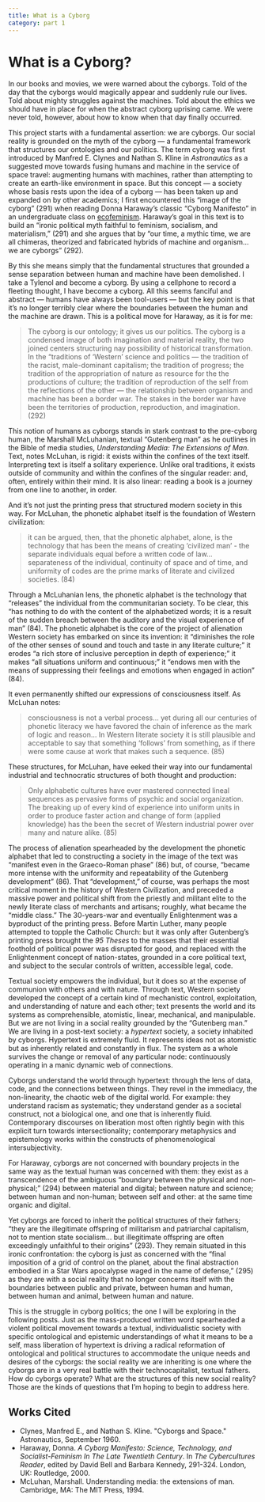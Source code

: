 ```yaml
---
title: What is a Cyborg
category: part 1
---
```


# What is a Cyborg?

In our books and movies, we were warned about the cyborgs. Told of the day that the cyborgs would magically appear and suddenly rule our lives. Told about mighty struggles against the machines. Told about the ethics we should have in place for when the abstract cyborg uprising came. We were never told, however, about how to know when that day finally occurred.

This project starts with a fundamental assertion: we are cyborgs. Our social reality is grounded on the myth of the cyborg  — a fundamental framework that structures our ontologies and our politics. The term cyborg was first introduced by Manfred E. Clynes and Nathan S. Kline in _Astronautics_ as a suggested move towards fusing humans and machine in the service of space travel: augmenting humans with machines, rather than attempting to create an earth-like environment in space. But this concept — a society whose basis rests upon the idea of a cyborg — has been taken up and expanded on by other academics; I first encountered this “image of the cyborg” (291) when reading Donna Haraway’s classic “Cyborg Manifesto” in an undergraduate class on [ecofeminism][1]. Haraway’s goal in this text is to build an “ironic political myth faithful to feminism, socialism, and materialism,” (291) and she argues that by “our time, a mythic time, we are all chimeras, theorized and fabricated hybrids of machine and organism… we are cyborgs” (292).

By this she means simply that the fundamental structures that grounded a sense separation between human and machine have been demolished.  I take a Tylenol and become a cyborg. By using a cellphone to record a fleeting thought, I have become a cyborg. All this seems fanciful and abstract — humans have always been tool-users — but the key point is that it’s no longer terribly clear where the boundaries between the human and the machine are drawn. This is a political move for Haraway, as it is for me:

> The cyborg is our ontology; it gives us our politics. The cyborg is a condensed image of both imagination and material reality, the two joined centers structuring nay possibility of historical transformation. In the “traditions of ‘Western’ science and politics — the tradition of the racist, male-dominant capitalism; the tradition of progress; the tradition of the appropriation of nature as resource for the the productions of culture; the tradition of reproduction of the self from the reflections of the other — the relationship between organism and machine has been a border war. The stakes in the border war have been the territories of production, reproduction, and imagination. (292)

This notion of humans as cyborgs stands in stark contrast to the pre-cyborg human, the Marshall McLuhanian, textual “Gutenberg man” as he outlines in the Bible of media studies, _Understanding Media: The Extensions of Man_. Text, notes McLuhan, is rigid: it exists within the confines of the text itself. Interpreting text is itself a solitary experience. Unlike oral traditions, it exists outside of community and within the confines of the singular reader: and, often, entirely within their mind. It is also linear: reading a book is a journey from one line to another, in order.  

And it’s not just the printing press that structured modern society in this way. For McLuhan, the phonetic alphabet itself is the foundation of Western civilization:

> it can be argued, then, that the phonetic alphabet, alone, is the technology that has been the means of creating ‘civilized man’ - the separate individuals equal before a written code of law… separateness of the individual, continuity of space and of time, and uniformity of codes are the prime marks of literate and civilized societies.  (84)

Through a McLuhanian lens, the phonetic alphabet is the technology that “releases” the individual from the communitarian society. To be clear, this “has nothing to do with the content of the alphabetized words; it is a result of the sudden breach between the auditory and the visual experience of man” (84). The phonetic alphabet is the core of the project of alienation Western society has embarked on since its invention: it “diminishes the role of the other senses of sound and touch and taste in any literate culture;” it erodes “a rich store of inclusive perception in depth of experience;” it makes “all situations uniform and continuous;” it “endows men with the means of suppressing their feelings and emotions when engaged in action” (84).

It even permanently shifted our expressions of consciousness itself. As McLuhan notes:
 
> consciousness is not a verbal process… yet during all our centuries of phonetic literacy we have favored the chain of inference as the mark of logic and reason… In Western literate society it is still plausible and acceptable to say that something ‘follows’ from something, as if there were some cause at work that makes such a sequence. (85)

These structures, for McLuhan, have eeked their way into our fundamental industrial and technocratic structures of both thought and production:

> Only alphabetic cultures have ever mastered connected lineal sequences as pervasive forms of psychic and social organization. The breaking up of every kind of experience into uniform units in order to produce faster action and change of form (applied knowledge) has the been the secret of Western industrial power over many and nature alike. (85)

The process of alienation spearheaded by the development the phonetic alphabet that led to constructing a society in the image of the text was “manifest even in the Graeco-Roman phase” (86) but, of course, “became more intense with the uniformity and repeatability of the Gutenberg development” (86). That “development,” of course, was perhaps the most critical moment in the history of Western Civilization, and preceded a massive power and political shift from the priestly and militant elite to the newly literate class of merchants and artisans; roughly, what became the “middle class.” The 30-years-war and eventually Enlightenment was a byproduct of the printing press. Before Martin Luther, many people attempted to topple the Catholic Church: but it was only after Gutenberg’s printing press brought the _95 Theses_ to the masses that their essential foothold of political power was disrupted for good, and replaced with the Enlightenment concept of nation-states, grounded in a core political text, and subject to the secular controls of written, accessible legal, code. 

Textual society empowers the individual, but it does so at the expense of communion with others and with nature. Through text, Western society developed the concept of a certain kind of mechanistic control, exploitation, and understanding of nature and each other; text presents the world and its systems as comprehensible, atomistic, linear, mechanical, and manipulable. But we are not living in a social reality grounded by the “Gutenberg man.” We are living in a post-text society: a _hypertext_ society, a society inhabited by cyborgs. Hypertext is extremely fluid. It represents ideas not as atomistic but as inherently related and constantly in flux. The system as a whole survives the change or removal of any particular node: continuously operating in a manic dynamic web of connections.

Cyborgs understand the world through hypertext: through the lens of data, code, and the connections between things. They revel in the immediacy, the non-linearity, the chaotic web of the digital world. For example: they understand racism as systematic; they understand gender as a societal construct, not a biological one, and one that is inherently fluid. Contemporary discourses on liberation most often rightly begin with this explicit turn towards intersectionality; contemporary metaphysics and epistemology works within the constructs of phenomenological intersubjectivity. 

For Haraway, cyborgs are not concerned with boundary projects in the same way as the textual human was concerned with them: they exist as a transcendence of the ambiguous “boundary between the physical and non-physical;” (294) between material and digital; between nature and science; between human and non-human; between self and other: at the same time organic and digital. 

Yet cyborgs are forced to inherit the political structures of their fathers; “they are the illegitimate offspring of militarism and patriarchal capitalism, not to mention state socialism… but illegitimate offspring are often exceedingly unfaithful to their origins” (293). They remain situated in this ironic confrontation: the cyborg is just as concerned with the “final imposition of a grid of control on the planet, about the final abstraction embodied in a Star Wars apocalypse waged in the name of defense,” (295) as they are with a social reality that no longer concerns itself with the boundaries between public and private, between human and human, between human and animal, between human and nature. 

This is the struggle in cyborg politics; the one I will be exploring in the following posts. Just as the mass-produced written word spearheaded a violent political movement towards a textual, individualistic society with specific ontological and epistemic understandings of what it means to be a self, mass liberation of hypertext is driving a radical reformation of ontological and political structures to accommodate the unique needs and desires of the cyborgs: the social reality we are inheriting is one where the cyborgs are in a very real battle with their technocapitalist, textual fathers. How do cyborgs operate? What are the structures of this new social reality? Those are the kinds of questions that I’m hoping to begin to address here.

## Works Cited

- Clynes, Manfred E., and Nathan S. Kline. "Cyborgs and Space." Astronautics, September 1960.
- Haraway, Donna. _A Cyborg Manifesto: Science, Technology, and Socialist-Feminism In The Late Twentieth Century_. In _The Cybercultures Reader_, edited by David Bell and Barbara Kennedy, 291-324. London, UK: Routledge, 2000.
- McLuhan, Marshall. Understanding media: the extensions of man. Cambridge, MA: The MIT Press, 1994.




[1]:	https://en.wikipedia.org/wiki/Ecofeminism